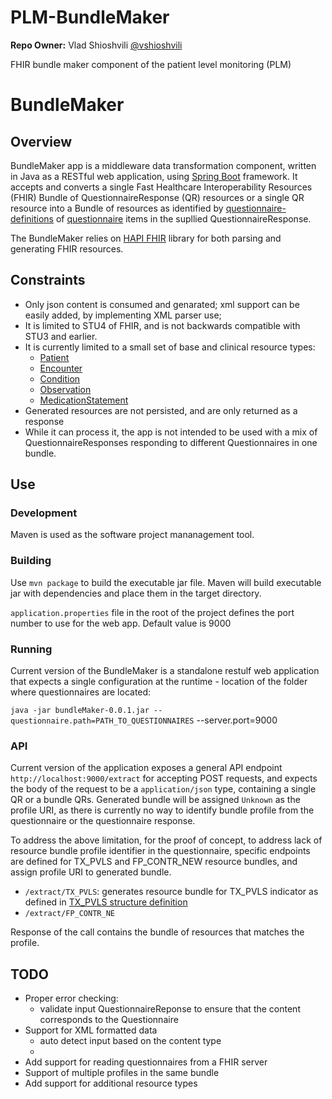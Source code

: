 # PLM-BundleMaker

**Repo Owner:** Vlad Shioshvili [@vshioshvili](https://github.com/vshioshvili)

FHIR bundle maker component of the patient level monitoring (PLM)



# BundleMaker

## Overview

BundleMaker app is a middleware data transformation component, written in Java as a RESTful web application, using [Spring Boot](https://spring.io/projects/spring-boot) framework. It accepts and converts a single Fast Healthcare Interoperability Resources (FHIR) Bundle of QuestionnaireResponse (QR) resources or a single QR resource into a Bundle of resources as identified by [questionnaire-definitions](https://www.hl7.org/fhir/questionnaire-definitions.html#Questionnaire.item.definition) of [questionnaire](https://www.hl7.org/fhir/questionnaire.html) items in the supllied QuestionnaireResponse.


The BundleMaker relies on [HAPI FHIR](https://hapifhir.io/) library for both parsing and generating FHIR resources. 

## Constraints

- Only json content is consumed and genarated; xml support can be easily added, by implementing XML parser use;
- It is limited to STU4 of FHIR, and is not backwards compatible with STU3 and earlier.
- It is currently limited to a small set of base and clinical resource types:
  - [Patient](https://www.hl7.org/fhir/patient.html)
  - [Encounter](https://www.hl7.org/fhir/encounter.html)
  - [Condition](https://www.hl7.org/fhir/condition.html)
  - [Observation](https://www.hl7.org/fhir/observation.html)
  - [MedicationStatement](https://www.hl7.org/fhir/medicationStatement.html)
- Generated resources are not persisted, and are only returned as a response
- While it can process it, the app is not intended to be used with a mix of QuestionnaireResponses responding to different Questionnaires in one bundle.

## Use

### Development

Maven is used as the software project mananagement tool.

### Building

Use `mvn package` to build the executable jar file. Maven will build executable jar with dependencies and place them in the target directory.

`application.properties` file in the root of the project defines the port number to use for the web app. Default value is 9000

### Running

Current version of the BundleMaker is a standalone restulf web application that expects a single configuration at the runtime - location of the folder where questionnaires are located:

`java -jar bundleMaker-0.0.1.jar --questionnaire.path=PATH_TO_QUESTIONNAIRES` --server.port=9000


### API

Current version of the application exposes a general API endpoint `http://localhost:9000/extract` for accepting POST requests, and expects the body of the request to be a `application/json` type, containing a single QR or a bundle QRs. Generated bundle will be assigned `Unknown` as the profile URI, as there is currently no way to identify bundle profile from the questionnaire or the questionnaire response.

To address the above limitation, for the proof of concept, to address lack of resource bundle profile identifier in the questionnaire, specific endpoints are defined for TX_PVLS and FP_CONTR_NEW resource bundles, and assign profile URI to generated bundle.

- `/extract/TX_PVLS`: generates resource bundle for TX_PVLS indicator as defined in [TX_PVLS structure definition](https://github.com/pepfar-datim/PLM/blob/master/TX_PVLS%20FHIR%20Profile/TX_PVLS_Bundle.StructureDefinition.xml)
- `/extract/FP_CONTR_NE`

Response of the call contains the bundle of resources that matches the profile.

## TODO

- Proper error checking:
  - validate input QuestionnaireReponse to ensure that the content corresponds to the Questionnaire
- Support for XML formatted data
  - auto detect input based on the content type
  - 
- Add support for reading questionnaires from a FHIR server
- Support of multiple profiles in the same bundle
- Add support for additional resource types
